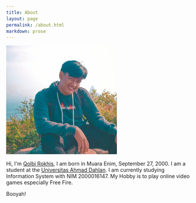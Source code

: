 ```yaml
---
title: About
layout: page
permalink: /about.html
markdown: prose
---
```


<img class="rounded object-cover center" src="../assets/images/profile.jpeg" />

Hi, I'm [Qolbi Rokhis](https://github.com/QolbiRokhis), I am born in Muara Enim,
September 27, 2000. I am a student at the
[Universitas Ahmad Dahlan](https://www.uad.ac.id/). I am currently studying
Information System with NIM 2000016147. My Hobby is to play online video games
especially Free Fire.

Booyah!
